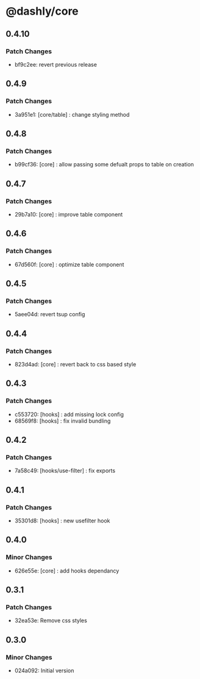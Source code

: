 # @dashly/core

## 0.4.10

### Patch Changes

- bf9c2ee: revert previous release

## 0.4.9

### Patch Changes

- 3a951e1: [core/table] : change styling method

## 0.4.8

### Patch Changes

- b99cf36: [core] : allow passing some defualt props to table on creation

## 0.4.7

### Patch Changes

- 29b7a10: [core] : improve table component

## 0.4.6

### Patch Changes

- 67d560f: [core] : optimize table component

## 0.4.5

### Patch Changes

- 5aee04d: revert tsup config

## 0.4.4

### Patch Changes

- 823d4ad: [core] : revert back to css based style

## 0.4.3

### Patch Changes

- c553720: [hooks] : add missing lock config
- 68569f8: [hooks] : fix invalid bundling

## 0.4.2

### Patch Changes

- 7a58c49: [hooks/use-filter] : fix exports

## 0.4.1

### Patch Changes

- 35301d8: [hooks] : new usefilter hook

## 0.4.0

### Minor Changes

- 626e55e: [core] : add hooks dependancy

## 0.3.1

### Patch Changes

- 32ea53e: Remove css styles

## 0.3.0

### Minor Changes

- 024a092: Initial version
